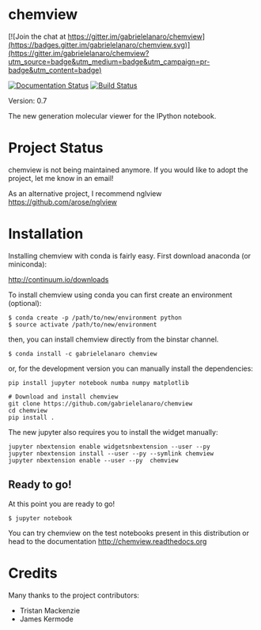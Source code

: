 # chemview

[![Join the chat at https://gitter.im/gabrielelanaro/chemview](https://badges.gitter.im/gabrielelanaro/chemview.svg)](https://gitter.im/gabrielelanaro/chemview?utm_source=badge&utm_medium=badge&utm_campaign=pr-badge&utm_content=badge)

[![Documentation Status](https://readthedocs.org/projects/chemview/badge/?version=latest)](https://readthedocs.org/projects/chemview/?badge=latest)
[![Build Status](https://travis-ci.org/gabrielelanaro/chemview.svg?branch=master)](https://travis-ci.org/gabrielelanaro/chemview)

Version: 0.7

The new generation molecular viewer for the IPython notebook.

# Project Status

chemview is not being maintained anymore. If you would like to adopt the project, let me know in an email! 

As an alternative project, I recommend nglview https://github.com/arose/nglview

# Installation

Installing chemview with conda is fairly easy. First download anaconda (or miniconda):

http://continuum.io/downloads

To install chemview using conda you can first create an environment (optional):

    $ conda create -p /path/to/new/environment python
    $ source activate /path/to/new/environment

then, you can install chemview directly from the binstar channel.

    $ conda install -c gabrielelanaro chemview

or, for the development version you can manually install the dependencies:

    pip install jupyter notebook numba numpy matplotlib

    # Download and install chemview
    git clone https://github.com/gabrielelanaro/chemview
    cd chemview
    pip install .

The new jupyter also requires you to install the widget manually:

    jupyter nbextension enable widgetsnbextension --user --py
    jupyter nbextension install --user --py --symlink chemview
    jupyter nbextension enable --user --py  chemview

## Ready to go!

At this point you are ready to go!

    $ jupyter notebook

You can try chemview on the test notebooks present in this distribution or head to the documentation
http://chemview.readthedocs.org


# Credits

Many thanks to the project contributors:

- Tristan Mackenzie
- James Kermode
